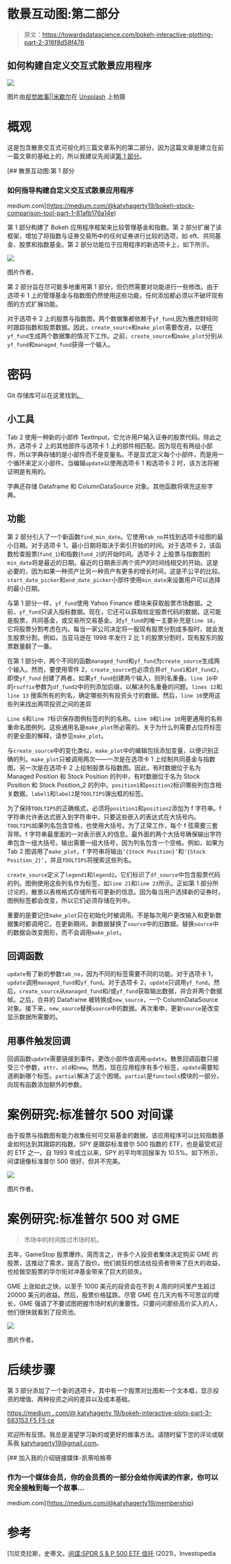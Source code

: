 # 散景互动图:第二部分

> 原文：<https://towardsdatascience.com/bokeh-interactive-plotting-part-2-316f8d58f476>

## 如何构建自定义交互式散景应用程序

![](img/2be87c08fbe2f2c267d7177b10d1693c.png)

图片由[视觉故事||米歇尔](https://unsplash.com/@micheile?utm_source=medium&utm_medium=referral)在 [Unsplash](https://unsplash.com?utm_source=medium&utm_medium=referral) 上拍摄

# 概观

这是包含散景交互式可视化的三篇文章系列的第二部分。因为这篇文章是建立在前一篇文章的基础上的，所以我建议先阅读[第 1 部分](https://medium.com/@katyhagerty19/bokeh-stock-comparison-tool-part-1-81afb176a14e)。

[](https://medium.com/@katyhagerty19/bokeh-stock-comparison-tool-part-1-81afb176a14e) [## 散景互动图:第 1 部分

### 如何指导构建自定义交互式散景应用程序

medium.com](https://medium.com/@katyhagerty19/bokeh-stock-comparison-tool-part-1-81afb176a14e) 

第 1 部分构建了 Bokeh 应用程序框架来比较管理基金和指数。第 2 部分扩展了该框架，增加了将指数与证券交易所中的任何证券进行比较的选项，如 eft、共同基金、股票和指数基金。第 2 部分功能位于应用程序的新选项卡上，如下所示。

![](img/45f54a9310af914aec2e0d460e065cb2.png)

图片作者。

第 2 部分旨在尽可能多地重用第 1 部分，但仍然需要对功能进行一些修改。由于选项卡 1 上的管理基金与指数图仍然使用这些功能，任何添加都必须以不破坏现有图的方式扩展功能。

对于选项卡 2 上的股票与指数图，两个数据集都依赖于`yf_fund`,因为雅虎财经同时跟踪指数和股票数据。因此，`create_source`和`make_plot`需要改进，以便在`yf_fund`生成两个数据集的情况下工作。之前，`create_source`和`make_plot`分别从`yf_fund`和`managed_fund`获得一个输入。

# 密码

Git 存储库可以在这里找到[。](https://github.com/katyhagerty/index_fund_comparison)

## 小工具

Tab 2 使用一种新的小部件 TextInput，它允许用户输入证券的股票代码。除此之外，选项卡 2 上的其他部件与选项卡 1 上的部件相匹配。因为现在有两组小部件，所以字典存储的是小部件而不是变量名。不是显式定义每个小部件，而是用一个循环来定义小部件。当编辑`update`以使用选项卡 1 和选项卡 2 时，该方法将被证明是有用的。

字典还存储 Dataframe 和 ColumnDataSource 对象。其他函数将填充这些字典。

## 功能

第 2 部分引入了一个新函数`find_min_date`。它使用`tab_no`并找到选项卡绘图的最小日期。对于选项卡 1，最小日期将取决于索引开始的时间。对于选项卡 2，该函数检查股票(`fund_1`)和指数(`fund_2`)的开始时间。选项卡 2 上股票与指数图的`min_date`将是最近的日期。最近的日期表示两个资产的时间线相交的开始。这是必要的，因为如果一种资产比另一种资产有更多的增长时间，这是不公平的比较。`start_date_picker`和`end_date_picker`小部件使用`min_date`来设置用户可以选择的最小日期。

与第 1 部分一样，`yf_fund`使用 Yahoo Finance 模块来获取股票市场数据。之前，`yf_fund`只读入指标数据。现在，它还可以获取给定股票代码的数据。这可能是股票，共同基金，或交易所交易基金。对`yf_fund`的唯一主要补充是`line 18`，它将股票分割考虑在内。每当一家公司决定将一股现有股票分割成多股时，就会发生股票分割。例如，当亚马逊在 1998 年发行 2 比 1 的股票分割时，现有股东的股票数量翻了一番。

在第 1 部分中，两个不同的函数`managed_fund`和`yf_fund`为`create_source`生成两个输入。然而，要使用零件 2，`create_source`也必须合并`df_fund1`和`df_fund2`，即使`yf_fund` 创建了两者。如果`yf_fund`创建两个输入，则列名重叠。`line 16`中的`rsuffix`参数为`df_fund2`中的列添加后缀，以解决列名重叠的问题。`lines 12`和`line 13` 搜索所有的列名，确定哪些列有投资头寸的数据。然后，`line 16`使用这些列来找出两项投资之间的差异

`Line 6`和`line 7`标识保存图例标签的列的名称。`Line 9`和`line 10`用更通用的名称重命名图例列。这些通用名是`make_plot`所必需的。关于为什么列需要占位符标签的更全面的解释，请参见`make_plot`。

与`create_source`中的变化类似，`make_plot`中的编辑包括添加变量，以便识别正确的列。`make_plot`只被调用两次——一次是在选项卡 1 上绘制共同基金与指数图，另一次是在选项卡 2 上绘制股票与指数图。因此，有时数据位于名为 Managed Position 和 Stock Position 的列中，有时数据位于名为 Stock Position 和 Stock Position_2 的列中。`position1`和`position2`标识哪些列包含相关数据。`label1`和`label2`是`TOOLTIPS`弹出框的标签。

为了保持`TOOLTIPS`的正确格式，必须将`position1`和`position2`添加为 f 字符串。f 字符串允许表达式嵌入到字符串中，只要这些嵌入的表达式在大括号内。`TOOLTIPS`如果列名包含空格，也使用大括号。为了正常工作，每个 f 弦需要三套背带。f 字符串最里面的一对表示嵌入的信息。最外面的两个大括号确保输出字符串包含一组大括号。输出需要一组大括号，因为列名包含一个空格。例如，如果为 Tab 2 图调用了`make_plot`，f 字符串将输出`‘{Stock Position}’`和`‘{Stock Position_2}’`，并且`TOOLTIPS`将搜索这些列名。

`create_source`定义了`legend1`和`legend2`。它们标识了`df_source`中包含股票代码的列。图例使用这些列名作为标签，如`line 21`和`line 23`所示。正如第 1 部分所讨论的，散景以表格格式存储所有可更新的信息。因为每当用户选择新的证券时，图例标签都会改变，所以它们必须存储在列中。

重要的是要记住`make_plot`只在初始化时被调用。不是每次用户更改输入和更新数据集时都调用它。在更新期间，新数据替换了`source`中的旧数据。替换`source`中的数据会改变图形，而不会调用`make_plot`。

## 回调函数

`update`有了新的参数`tab_no`，因为不同的标签需要不同的功能。对于选项卡 1，`update`调用`managed_fund`和`yf_fund`。对于选项卡 2，`update`只调用`yf_fund`。然后，`create_source`从`managed_fund`和/或`yf_fund`获取输出数据，并合并两个数据帧。之后，合并的 Dataframe 被转换成`new_source`，一个 ColumnDataSource 对象。接下来，`new_source`替换`source`中的数据。再次重申，更新`source`是改变显示数据所需要的。

## 用事件触发回调

回调函数`update`需要链接到事件。更改小部件值调用`update`。散景回调函数只接受三个参数，`attr`、`old`和`new`。然而，现在应用程序有多个标签，`update`需要知道刷新哪个标签。`partial`解决了这个困境。`partial`是`functools`模块的一部分，向现有函数添加额外的参数。

# 案例研究:标准普尔 500 对间谍

由于股票与指数图有能力收集任何可交易基金的数据，该应用程序可以比较指数基金如何达到其跟踪的指数。SPY 是跟踪标准普尔 500 指数的 ETF，也是最受欢迎的 ETF 之一。自 1993 年成立以来，SPY 的平均年回报率为 10.5%。如下所示，间谍镜像标准普尔 500 很好，但并不完美。

![](img/2fe2fae4c79fc9f230e1b2f71a68cfc5.png)

图片作者。

# 案例研究:标准普尔 500 对 GME

> 市场中的时间胜过市场时机。

去年，GameStop 股票爆炸。简而言之，许多个人投资者集体决定购买 GME 的股票，这推动了需求，提高了股价。他们疯狂的想法给投资者带来了巨大的收益，也给做空股票的华尔街对冲基金带来了巨大的损失。

GME 上涨如此之快，以至于 1000 美元的投资会在不到 4 周的时间里产生超过 20000 美元的收益。然后，股票价格猛跌。尽管 GME 在几天内有不可思议的增长，GME 强调了不要试图把握市场时机的重要性。只要问问那些高价买入的人，他们很快就看到了投资池。

![](img/e5ff8354c1b4cf333e34c0afe353c52c.png)

图片作者。

# 后续步骤

第 3 部分添加了一个新的选项卡，其中有一个股票对比图和一个文本框，显示投资的增值、两种投资之间的差异以及成本基础。

[https://medium . com/@ katyhagerty 19/bokeh-interactive-plots-part-3-683153 F5 F5 ce](https://medium.com/@katyhagerty19/bokeh-interactive-plots-part-3-683153f5f5ce)

欢迎所有反馈。我总是渴望学习新的或更好的做事方法。请随时留下您的评论或联系我 katyhagerty19@gmail.com。

[](https://medium.com/@katyhagerty19/membership) [## 加入我的介绍链接媒体-凯蒂哈格蒂

### 作为一个媒体会员，你的会员费的一部分会给你阅读的作家，你可以完全接触到每一个故事…

medium.com](https://medium.com/@katyhagerty19/membership) 

# 参考

[1]尼克拉斯，史蒂文。[间谍:SPDR S & P 500 ETF 信托](https://www.investopedia.com/articles/investing/122215/spy-spdr-sp-500-trust-etf.asp) (2021)，Investopedia